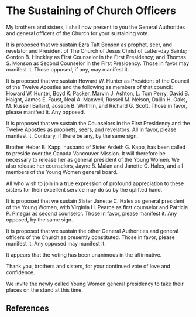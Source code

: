 # The Sustaining of Church Officers

My brothers and sisters, I shall now present to you the General Authorities
and general officers of the Church for your sustaining vote.

It is proposed that we sustain Ezra Taft Benson as prophet, seer, and
revelator and President of The Church of Jesus Christ of Latter-day Saints;
Gordon B. Hinckley as First Counselor in the First Presidency; and Thomas S.
Monson as Second Counselor in the First Presidency. Those in favor may
manifest it. Those opposed, if any, may manifest it.

It is proposed that we sustain Howard W. Hunter as President of the Council of
the Twelve Apostles and the following as members of that council: Howard W.
Hunter, Boyd K. Packer, Marvin J. Ashton, L. Tom Perry, David B. Haight, James
E. Faust, Neal A. Maxwell, Russell M. Nelson, Dallin H. Oaks, M. Russell
Ballard, Joseph B. Wirthlin, and Richard G. Scott. Those in favor, please
manifest it. Any opposed.

It is proposed that we sustain the Counselors in the First Presidency and the
Twelve Apostles as prophets, seers, and revelators. All in favor, please
manifest it. Contrary, if there be any, by the same sign.

Brother Heber B. Kapp, husband of Sister Ardeth G. Kapp, has been called to
preside over the Canada Vancouver Mission. It will therefore be necessary to
release her as general president of the Young Women. We also release her
counselors, Jayne B. Malan and Janette C. Hales, and all members of the Young
Women general board.

All who wish to join in a true expression of profound appreciation to these
sisters for their excellent service may do so by the uplifted hand.

It is proposed that we sustain Sister Janette C. Hales as general president of
the Young Women, with Virginia H. Pearce as first counselor and Patricia P.
Pinegar as second counselor. Those in favor, please manifest it. Any opposed,
by the same sign.

It is proposed that we sustain the other General Authorities and general
officers of the Church as presently constituted. Those in favor, please
manifest it. Any opposed may manifest it.

It appears that the voting has been unanimous in the affirmative.

Thank you, brothers and sisters, for your continued vote of love and
confidence.

We invite the newly called Young Women general presidency to take their places
on the stand at this time.

## References

